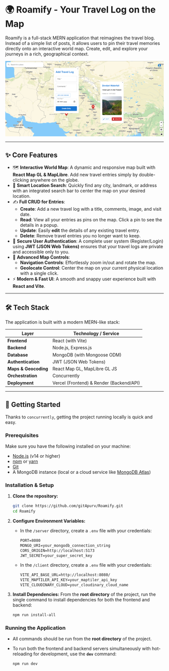 # 🌍 Roamify - Your Travel Log on the Map

Roamify is a full-stack MERN application that reimagines the travel blog. Instead of a simple list of posts, it allows users to pin their travel memories directly onto an interactive world map. Create, edit, and explore your journeys in a rich, geographical context.

![Roamify Preview](screenshot/Roamify.png)

---

## ✨ Core Features

- 🗺️ **Interactive World Map**: A dynamic and responsive map built with **React Map GL & MapLibre**. Add new travel entries simply by double-clicking anywhere on the globe.
- 📍 **Smart Location Search**: Quickly find any city, landmark, or address with an integrated search bar to center the map on your desired location.
- ✍️ **Full CRUD for Entries**:
  - **Create**: Add a new travel log with a title, comments, image, and visit date.
  - **Read**: View all your entries as pins on the map. Click a pin to see the details in a popup.
  - **Update**: Easily **edit** the details of any existing travel entry.
  - **Delete**: Remove travel entries you no longer want to keep.
- 🔐 **Secure User Authentication**: A complete user system (Register/Login) using **JWT (JSON Web Tokens)** ensures that your travel logs are private and accessible only to you.
- 🧭 **Advanced Map Controls**:
  - **Navigation Controls**: Effortlessly zoom in/out and rotate the map.
  - **Geolocate Control**: Center the map on your current physical location with a single click.
- ⚡ **Modern & Fast UI**: A smooth and snappy user experience built with **React and Vite**.

---

## 🛠 Tech Stack

The application is built with a modern MERN-like stack:

| Layer                | Technology / Service                     |
| -------------------- | ---------------------------------------- |
| **Frontend**         | React (with Vite)                        |
| **Backend**          | Node.js, Express.js                      |
| **Database**         | MongoDB (with Mongoose ODM)              |
| **Authentication**   | JWT (JSON Web Tokens)                    |
| **Maps & Geocoding** | React Map GL, MapLibre GL JS             |
| **Orchestration**    | Concurrently                             |
| **Deployment**       | Vercel (Frontend) & Render (Backend/API) |

---

## 🚀 Getting Started

Thanks to `concurrently`, getting the project running locally is quick and easy.

### Prerequisites

Make sure you have the following installed on your machine:

- [Node.js](https://nodejs.org/en/) (v14 or higher)
- [npm](https://www.npmjs.com/) or [yarn](https://yarnpkg.com/)
- [Git](https://git-scm.com/)
- A MongoDB instance (local or a cloud service like [MongoDB Atlas](https://www.mongodb.com/cloud/atlas))

### Installation & Setup

1.  **Clone the repository:**

    ```sh
    git clone https://github.com/gitApurv/Roamify.git
    cd Roamify
    ```

2.  **Configure Environment Variables:**

    - In the `/server` directory, create a `.env` file with your credentials:
      ```env
      PORT=8080
      MONGO_URI=your_mongodb_connection_string
      CORS_ORIGIN=http://localhost:5173
      JWT_SECRET=your_super_secret_key
      ```
    - In the `/client` directory, create a `.env` file with your credentials:
      ```env
      VITE_API_BASE_URL=http://localhost:8080/
      VITE_MAPTILER_API_KEY=your_maptiler_api_key
      VITE_CLOUDINARY_CLOUD=your_cloudinary_cloud_name
      ```

3.  **Install Dependencies:**
    From the **root directory** of the project, run the single command to install dependencies for both the frontend and backend:
    ```sh
    npm run install-all
    ```

### Running the Application

- All commands should be run from the **root directory** of the project.
- To run both the frontend and backend servers simultaneously with hot-reloading for development, use the **`dev`** command:

  ```sh
  npm run dev
  ```
